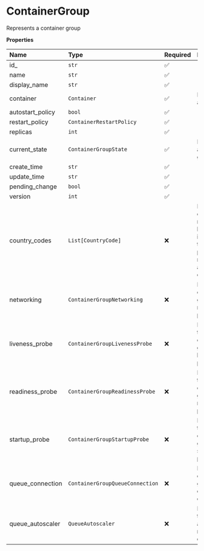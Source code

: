 # ContainerGroup

Represents a container group

**Properties**

| Name             | Type                            | Required | Description                                                                                     |
| :--------------- | :------------------------------ | :------- | :---------------------------------------------------------------------------------------------- |
| id\_             | `str`                           | ✅       |                                                                                                 |
| name             | `str`                           | ✅       |                                                                                                 |
| display_name     | `str`                           | ✅       |                                                                                                 |
| container        | `Container`                     | ✅       | Represents a container                                                                          |
| autostart_policy | `bool`                          | ✅       |                                                                                                 |
| restart_policy   | `ContainerRestartPolicy`        | ✅       |                                                                                                 |
| replicas         | `int`                           | ✅       |                                                                                                 |
| current_state    | `ContainerGroupState`           | ✅       | Represents a container group state                                                              |
| create_time      | `str`                           | ✅       |                                                                                                 |
| update_time      | `str`                           | ✅       |                                                                                                 |
| pending_change   | `bool`                          | ✅       |                                                                                                 |
| version          | `int`                           | ✅       |                                                                                                 |
| country_codes    | `List[CountryCode]`             | ❌       | List of countries nodes must be located in. Remove this field to permit nodes from any country. |
| networking       | `ContainerGroupNetworking`      | ❌       | Represents container group networking parameters                                                |
| liveness_probe   | `ContainerGroupLivenessProbe`   | ❌       | Represents the container group liveness probe                                                   |
| readiness_probe  | `ContainerGroupReadinessProbe`  | ❌       | Represents the container group readiness probe                                                  |
| startup_probe    | `ContainerGroupStartupProbe`    | ❌       | Represents the container group startup probe                                                    |
| queue_connection | `ContainerGroupQueueConnection` | ❌       | Represents container group queue connection                                                     |
| queue_autoscaler | `QueueAutoscaler`               | ❌       | Represents the autoscaling rules for a queue                                                    |
